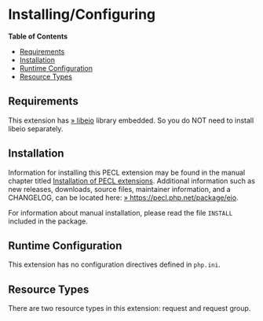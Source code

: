 Installing/Configuring
======================

**Table of Contents**

-   [Requirements](/eio/setup.html#Requirements)
-   [Installation](/eio/setup.html#Installation)
-   [Runtime Configuration](/eio/setup.html#Runtime%20Configuration)
-   [Resource Types](/eio/setup.html#Resource%20Types)

Requirements
------------

This extension has
<a href="http://software.schmorp.de/pkg/libeio.html" class="link external">» libeio</a>
library embedded. So you do NOT need to install libeio separately.

Installation
------------

Information for installing this PECL extension may be found in the
manual chapter titled
<a href="/install/pecl.html" class="link">Installation of PECL extensions</a>.
Additional information such as new releases, downloads, source files,
maintainer information, and a CHANGELOG, can be located here:
<a href="https://pecl.php.net/package/eio" class="link external">» https://pecl.php.net/package/eio</a>.

For information about manual installation, please read the file
`INSTALL` included in the package.

Runtime Configuration
---------------------

This extension has no configuration directives defined in `php.ini`.

Resource Types
--------------

There are two resource types in this extension: request and request
group.

